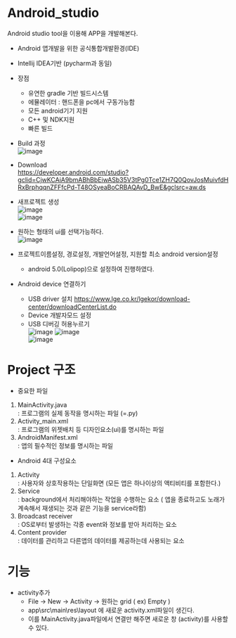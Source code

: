 # Android_studio
Android studio tool을 이용해 APP을 개발해본다.
- Android 앱개발을 위한 공식통합개발환경(IDE)
- Intellij IDEA기반 (pycharm과 동일)
- 장점
    - 유연한 gradle 기반 빌드시스템
    - 에뮬레이터 : 핸드폰을 pc에서 구동가능함
    - 모든 android기기 지원
    - C++ 및 NDK지원
    - 빠른 빌드
- Build 과정\
![image](https://user-images.githubusercontent.com/70633080/106437059-31f79000-64b8-11eb-99e3-7cb3b9ea5552.png)

- Download\
<https://developer.android.com/studio?gclid=CjwKCAiA9bmABhBbEiwASb35V3tPg0Tce1ZH7Q0QovJosMuivfdHRxBrphqqnZFFfcPd-T48OSyeaBoCRBAQAvD_BwE&gclsrc=aw.ds>

- 새프로젝트 생성\
![image](https://user-images.githubusercontent.com/70633080/106437256-6ff4b400-64b8-11eb-9ec1-5b9bd96704db.png)\
![image](https://user-images.githubusercontent.com/70633080/106437291-7aaf4900-64b8-11eb-9894-f0984ec765c1.png)
- 원하는 형태의 ui를 선택가능하다.\
![image](https://user-images.githubusercontent.com/70633080/106437370-8bf85580-64b8-11eb-89e9-5c9051fb7562.png)
- 프로젝트이름설정, 경로설정, 개발언어설정, 지원할 최소 android version설정
  - android 5.0(Lolipop)으로 설정하여 진행하였다.
 
 - Android device 연결하기
    - USB driver 설치 <https://www.lge.co.kr/lgekor/download-center/downloadCenterList.do> 
    - Device 개발자모드 설정
    - USB 디버깅 허용누르기\
 ![image](https://user-images.githubusercontent.com/70633080/106442661-e1376580-64be-11eb-8a21-49ff4706c322.png)
 ![image](https://user-images.githubusercontent.com/70633080/106437538-b9dd9a00-64b8-11eb-9a72-f0dbdb7f0b83.png)\
 ![image](https://user-images.githubusercontent.com/70633080/106442936-42f7cf80-64bf-11eb-87fc-afad0f09d8ae.png)

# Project 구조
- 중요한 파일
1. MainActivity.java\
: 프로그램의 실제 동작을 명시하는 파일 (=.py)
2. Activity_main.xml\
: 프로그램의 위젯배치 등 디자인요소(ui)를 명시하는 파일
3. AndroidManifest.xml\
: 앱의 필수적인 정보를 명시하는 파일

- Android 4대 구성요소
1. Activity\
: 사용자와 상호작용하는 단일화면 (모든 앱은 하나이상의 액티비티를 포함한다.)
2. Service\
: background에서 처리해야하는 작업을 수행하는 요소 ( 앱을 종료하고도 노래가 계속해서 재생되는 것과 같은 기능을 service라함)
3. Broadcast receiver\
: OS로부터 발생하는 각종 event와 정보를 받아 처리하는 요소
4. Content provider\
: 데이터를 관리하고 다른앱의 데이터를 제공하는데 사용되는 요소

# 기능
- activity추가
    - File -> New -> Activity -> 원하는 grid ( ex) Empty ) 
    - app\src\main\res\layout 에 새로운 activity.xml파일이 생긴다. 
    - 이를 MainActivity.java파일에서 연결만 해주면 새로운 창 (activity)를 사용할 수 있다.
  
